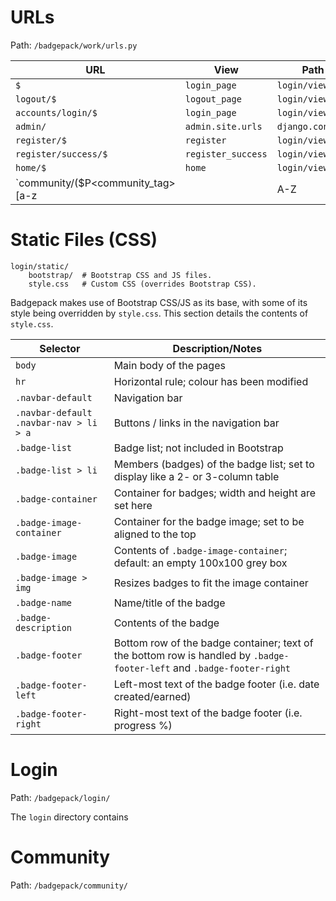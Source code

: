 # URLs

Path: `/badgepack/work/urls.py`

URL | View | Path
--- | --- | ---
`$`   | `login_page` | `login/views.py`
`logout/$` | `logout_page` | `login/views.py`
`accounts/login/$` | `login_page` | `login/views.py`
`admin/` | `admin.site.urls` | `django.contrib`
`register/$` | `register` | `login/views.py`
`register/success/$` | `register_success` | `login/views.py`
`home/$` | `home` | `login/views.py`
`community/($P<community_tag>[a-z||A-Z||0-9]+)$` | `community` | `community/views.py`


# Static Files (CSS)

    login/static/
        bootstrap/  # Bootstrap CSS and JS files.
        style.css   # Custom CSS (overrides Bootstrap CSS).

Badgepack makes use of Bootstrap CSS/JS as its base, with some of its style being overridden by `style.css`. This section details the contents of `style.css`.

Selector | Description/Notes
--- | ---
`body` | Main body of the pages |
`hr` | Horizontal rule; colour has been modified
`.navbar-default` | Navigation bar
`.navbar-default .navbar-nav > li > a` | Buttons / links in the navigation bar
`.badge-list` | Badge list; not included in Bootstrap
`.badge-list > li` | Members (badges) of the badge list; set to display like a 2- or 3-column table
`.badge-container` | Container for badges; width and height are set here
`.badge-image-container` | Container for the badge image; set to be aligned to the top
`.badge-image` | Contents of `.badge-image-container`; default: an empty 100x100 grey box
`.badge-image > img` | Resizes badges to fit the image container
`.badge-name` | Name/title of the badge
`.badge-description` | Contents of the badge
`.badge-footer` | Bottom row of the badge container; text of the bottom row is handled by `.badge-footer-left` and `.badge-footer-right`
`.badge-footer-left` | Left-most text of the badge footer (i.e. date created/earned)
`.badge-footer-right` | Right-most text of the badge footer (i.e. progress %)


# Login

Path: `/badgepack/login/`

The `login` directory contains 

# Community

Path: `/badgepack/community/`